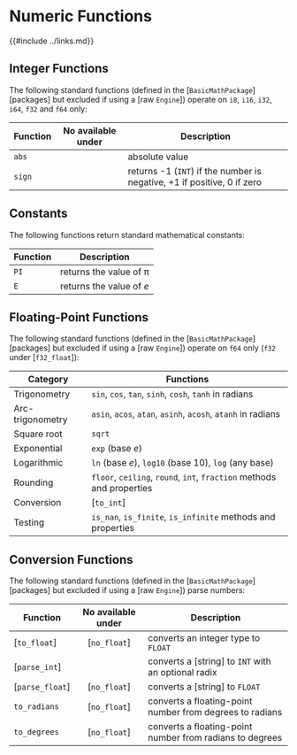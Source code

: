 Numeric Functions
================

{{#include ../links.md}}

Integer Functions
----------------

The following standard functions (defined in the [`BasicMathPackage`][packages] but excluded if using a [raw `Engine`])
operate on `i8`, `i16`, `i32`, `i64`, `f32` and `f64` only:

| Function | No available under | Description                                                             |
| -------- | :----------------: | ----------------------------------------------------------------------- |
| `abs`    |                    | absolute value                                                          |
| `sign`   |                    | returns -1 (`INT`) if the number is negative, +1 if positive, 0 if zero |


Constants
---------

The following functions return standard mathematical constants:

| Function | Description               |
| -------- | ------------------------- |
| `PI`     | returns the value of &pi; |
| `E`      | returns the value of _e_  |


Floating-Point Functions
-----------------------

The following standard functions (defined in the [`BasicMathPackage`][packages] but excluded if using a [raw `Engine`])
operate on `f64` only (`f32` under [`f32_float`]):

| Category         | Functions                                                             |
| ---------------- | --------------------------------------------------------------------- |
| Trigonometry     | `sin`, `cos`, `tan`, `sinh`, `cosh`, `tanh` in radians                |
| Arc-trigonometry | `asin`, `acos`, `atan`, `asinh`, `acosh`, `atanh` in radians          |
| Square root      | `sqrt`                                                                |
| Exponential      | `exp` (base _e_)                                                      |
| Logarithmic      | `ln` (base _e_), `log10` (base 10), `log` (any base)                  |
| Rounding         | `floor`, `ceiling`, `round`, `int`, `fraction` methods and properties |
| Conversion       | [`to_int`]                                                            |
| Testing          | `is_nan`, `is_finite`, `is_infinite` methods and properties           |


Conversion Functions
-------------------

The following standard functions (defined in the [`BasicMathPackage`][packages] but excluded if using a [raw `Engine`])
parse numbers:

| Function        | No available under | Description                                              |
| --------------- | :----------------: | -------------------------------------------------------- |
| [`to_float`]    |    [`no_float`]    | converts an integer type to `FLOAT`                      |
| [`parse_int`]   |                    | converts a [string] to `INT` with an optional radix      |
| [`parse_float`] |    [`no_float`]    | converts a [string] to `FLOAT`                           |
| `to_radians`    |    [`no_float`]    | converts a floating-point number from degrees to radians |
| `to_degrees`    |    [`no_float`]    | converts a floating-point number from radians to degrees |
